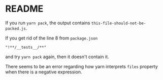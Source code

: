 # README

If you run `yarn pack`, the output contains `this-file-should-not-be-packed.js`.

If you get rid of the line 8 from `package.json`

```
"!**/__tests__/**"
```

and try `yarn pack` again, then it doesn't contain it.

There seems to be an error regarding how yarn interprets `files` property when there is a negative expression.
